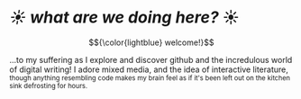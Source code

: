 # *☀️ what are we doing here?* ☀️        

$${\color{lightblue} welcome!}$$

...to my suffering 
as I explore and discover github and the 
incredulous world of digital writing!
I adore mixed media, and the idea of 
interactive literature, <sub>though anything
resembling code makes my brain feel as if 
it's been left out on the kitchen sink defrosting for hours.<sub/>


